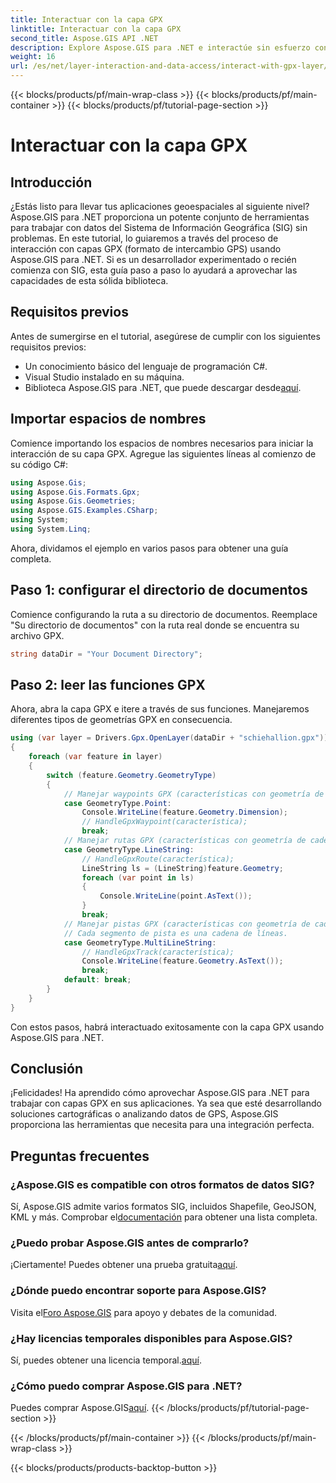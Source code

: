 ```yaml
---
title: Interactuar con la capa GPX
linktitle: Interactuar con la capa GPX
second_title: Aspose.GIS API .NET
description: Explore Aspose.GIS para .NET e interactúe sin esfuerzo con capas GPX. Descargue la biblioteca, pruebe la versión de prueba gratuita y mejore sus aplicaciones geoespaciales.
weight: 16
url: /es/net/layer-interaction-and-data-access/interact-with-gpx-layer/
---
```


{{< blocks/products/pf/main-wrap-class >}}
{{< blocks/products/pf/main-container >}}
{{< blocks/products/pf/tutorial-page-section >}}

# Interactuar con la capa GPX

## Introducción
¿Estás listo para llevar tus aplicaciones geoespaciales al siguiente nivel? Aspose.GIS para .NET proporciona un potente conjunto de herramientas para trabajar con datos del Sistema de Información Geográfica (SIG) sin problemas. En este tutorial, lo guiaremos a través del proceso de interacción con capas GPX (formato de intercambio GPS) usando Aspose.GIS para .NET. Si es un desarrollador experimentado o recién comienza con SIG, esta guía paso a paso lo ayudará a aprovechar las capacidades de esta sólida biblioteca.
## Requisitos previos
Antes de sumergirse en el tutorial, asegúrese de cumplir con los siguientes requisitos previos:
- Un conocimiento básico del lenguaje de programación C#.
- Visual Studio instalado en su máquina.
-  Biblioteca Aspose.GIS para .NET, que puede descargar desde[aquí](https://releases.aspose.com/gis/net/).
## Importar espacios de nombres
Comience importando los espacios de nombres necesarios para iniciar la interacción de su capa GPX. Agregue las siguientes líneas al comienzo de su código C#:
```csharp
using Aspose.Gis;
using Aspose.Gis.Formats.Gpx;
using Aspose.Gis.Geometries;
using Aspose.GIS.Examples.CSharp;
using System;
using System.Linq;
```
Ahora, dividamos el ejemplo en varios pasos para obtener una guía completa.
## Paso 1: configurar el directorio de documentos
Comience configurando la ruta a su directorio de documentos. Reemplace "Su directorio de documentos" con la ruta real donde se encuentra su archivo GPX.
```csharp
string dataDir = "Your Document Directory";
```
## Paso 2: leer las funciones GPX
Ahora, abra la capa GPX e itere a través de sus funciones. Manejaremos diferentes tipos de geometrías GPX en consecuencia.
```csharp
using (var layer = Drivers.Gpx.OpenLayer(dataDir + "schiehallion.gpx"))
{
    foreach (var feature in layer)
    {
        switch (feature.Geometry.GeometryType)
        {
            // Manejar waypoints GPX (características con geometría de puntos).
            case GeometryType.Point:
                Console.WriteLine(feature.Geometry.Dimension);
                // HandleGpxWaypoint(característica);
                break;
            // Manejar rutas GPX (características con geometría de cadena de líneas).
            case GeometryType.LineString:
                // HandleGpxRoute(característica);
                LineString ls = (LineString)feature.Geometry;
                foreach (var point in ls)
                {
                    Console.WriteLine(point.AsText());
                }
                break;
            // Manejar pistas GPX (características con geometría de cadena multilínea).
            // Cada segmento de pista es una cadena de líneas.
            case GeometryType.MultiLineString:
                // HandleGpxTrack(característica);
                Console.WriteLine(feature.Geometry.AsText());
                break;
            default: break;
        }
    }
}
```
Con estos pasos, habrá interactuado exitosamente con la capa GPX usando Aspose.GIS para .NET.
## Conclusión
¡Felicidades! Ha aprendido cómo aprovechar Aspose.GIS para .NET para trabajar con capas GPX en sus aplicaciones. Ya sea que esté desarrollando soluciones cartográficas o analizando datos de GPS, Aspose.GIS proporciona las herramientas que necesita para una integración perfecta.
## Preguntas frecuentes
### ¿Aspose.GIS es compatible con otros formatos de datos SIG?
 Sí, Aspose.GIS admite varios formatos SIG, incluidos Shapefile, GeoJSON, KML y más. Comprobar el[documentación](https://reference.aspose.com/gis/net/) para obtener una lista completa.
### ¿Puedo probar Aspose.GIS antes de comprarlo?
 ¡Ciertamente! Puedes obtener una prueba gratuita[aquí](https://releases.aspose.com/).
### ¿Dónde puedo encontrar soporte para Aspose.GIS?
 Visita el[Foro Aspose.GIS](https://forum.aspose.com/c/gis/33) para apoyo y debates de la comunidad.
### ¿Hay licencias temporales disponibles para Aspose.GIS?
 Sí, puedes obtener una licencia temporal.[aquí](https://purchase.aspose.com/temporary-license/).
### ¿Cómo puedo comprar Aspose.GIS para .NET?
 Puedes comprar Aspose.GIS[aquí](https://purchase.aspose.com/buy).
{{< /blocks/products/pf/tutorial-page-section >}}

{{< /blocks/products/pf/main-container >}}
{{< /blocks/products/pf/main-wrap-class >}}

{{< blocks/products/products-backtop-button >}}
